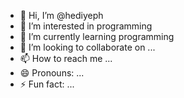 - 👋 Hi, I’m @hediyeph
- 👀 I’m interested in programming 
- 🌱 I’m currently learning programming
- 💞️ I’m looking to collaborate on ...
- 📫 How to reach me ...
- 😄 Pronouns: ...
- ⚡ Fun fact: ...

<!---
hediyeph/hediyeph is a ✨ special ✨ repository because its `README.md` (this file) appears on your GitHub profile.
You can click the Preview link to take a look at your changes.
--->
